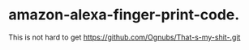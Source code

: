 # amazon-alexa-finger-print-code.
This is not hard to get 
https://github.com/Ognubs/That-s-my-shit-.git
